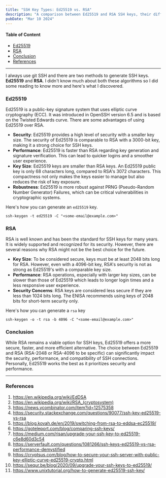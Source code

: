 ```yaml
---
title: "SSH Key Types: Ed25519 vs. RSA"
description: "A comparison between Ed25519 and RSA SSH keys, their differences in security, performance, and compatibility. A straightforward guide for choosing the best key type for your SSH connections."
pubDate: "Mar 10 2024"
---
```


#### Table of Content

- [Ed25519](#ed25519)
- [RSA](#rsa)
- [Conclusion](#conclusion)
- [References](#references)

---

I always use git SSH and there are two methods to generate SSH keys. **Ed25519** and **RSA**. I didn't know much about both these algorithms so I did some reading to know more and here's what I discovered.

### Ed25519

Ed25519 is a public-key signature system that uses elliptic curve cryptography (ECC). It was introduced in OpenSSH version 6.5 and is based on the Twisted Edwards curve. There are some advantages of using Ed25519 over RSA.

- **Security**: Ed25519 provides a high level of security with a smaller key size. The security of Ed25519 is comparable to RSA with a 3000-bit key, making it a strong choice for SSH keys.
- **Performance**: Ed25519 is faster than RSA regarding key generation and signature verification. This can lead to quicker logins and a smoother user experience.
- **Key Size**: Ed25519 keys are smaller than RSA keys. An Ed25519 public key is only 68 characters long, compared to RSA's 3072 characters. This compactness not only makes the keys easier to manage but also reduces the risk of key exposure.
- **Robustness**: Ed25519 is more robust against PRNG (Pseudo-Random Number Generator) Failures, which can be critical vulnerabilities in cryptographic systems.

Here's how you can generate an `ed25519` key.

```ssh
ssh-keygen -t ed25519 -C "<some-email@example.com>"
```

### RSA

RSA is well known and has been the standard for SSH keys for many years. It is widely supported and recognized for its security. However, there are several reasons why RSA might not be the best choice for the future.

- **Key Size**: To be considered secure, keys must be at least 2048 bits long for RSA. However, even with a 4096-bit key, RSA's security is not as strong as Ed25519's with a comparable key size.
- **Performance**: RSA operations, especially with larger key sizes, can be slower than those of Ed25519 which leads to longer login times and a less responsive user experience.
- **Security Concerns**: RSA keys are considered less secure if they are less than 1024 bits long. The ENISA recommends using keys of 2048 bits for short-term security only.

Here's how you can generate a `rsa` key

```shell
ssh-keygen -o -t rsa -b 4096 -C "<some-email@example.com>"
```

### Conclusion

While RSA remains a viable option for SSH keys, Ed25519 offers a more secure, faster, and more efficient alternative. The choice between Ed25519 and RSA (RSA-2048 or RSA-4096 to be specific) can significantly impact the security, performance, and compatibility of SSH connections. Personally, Ed25519 works the best as it prioritizes security and performance.

---

### References

1. https://en.wikipedia.org/wiki/EdDSA
2. https://en.wikipedia.org/wiki/RSA_(cryptosystem)
3. https://news.ycombinator.com/item?id=12575358
4. https://security.stackexchange.com/questions/90077/ssh-key-ed25519-vs-rsa
5. https://blog.kovah.de/en/2019/switching-from-rsa-to-eddsa-ec25519/
6. https://goteleport.com/blog/comparing-ssh-keys/
7. https://medium.com/risan/upgrade-your-ssh-key-to-ed25519-c6e8d60d3c54
8. https://serverfault.com/questions/1081266/ssh-keys-ed25519-vs-rsa-performance-demystified
9. https://cryptsus.com/blog/how-to-secure-your-ssh-server-with-public-key-elliptic-curve-ed25519-crypto.html
10. https://sequr.be/blog/2020/09/upgrade-your-ssh-keys-to-ed25519/
11. https://www.unixtutorial.org/how-to-generate-ed25519-ssh-key/
